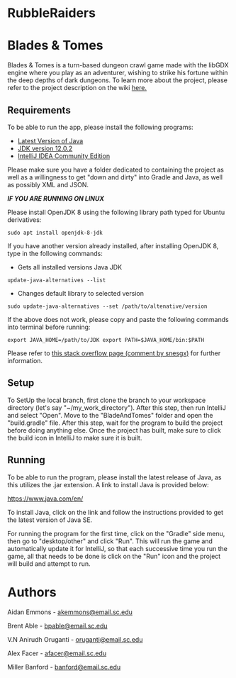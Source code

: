 # RubbleRaiders
# Blades & Tomes

Blades & Tomes is a turn-based dungeon crawl game made with the libGDX engine
where you play as an adventurer, wishing to strike his fortune within the deep depths
of dark dungeons. To learn more about the project, please refer to the project
description on the wiki [here.](https://github.com/SCCapstone/RubbleRaiders/wiki/Project-Description)

## Requirements

To be able to run the app, please install the following programs:

* [Latest Version of Java](https://www.java.com/en/)
* [JDK version 12.0.2](https://www.oracle.com/java/technologies/javase/jdk12-archive-downloads.html)
* [IntelliJ IDEA Community Edition](https://www.jetbrains.com/idea/download/#section=Windows)

Please make sure you have a folder dedicated to containing the project as well as a willingness
to get "down and dirty" into Gradle and Java, as well as possibly XML and JSON.

**_IF YOU ARE RUNNING ON LINUX_**

Please install OpenJDK 8 using the following library path typed for Ubuntu derivatives:

`sudo apt install openjdk-8-jdk`

If you have another version already installed, after installing OpenJDK 8, type in the following commands:

* Gets all installed versions Java JDK <br>

`update-java-alternatives --list`

* Changes default library to selected version <br>

`sudo update-java-alternatives --set /path/to/altenative/version`

If the above does not work, please copy and paste the following commands into terminal before running:

`export JAVA_HOME=/path/to/JDK
export PATH=$JAVA_HOME/bin:$PATH`

Please refer to [this stack overflow page (comment by snesgx)](https://stackoverflow.com/questions/55847497/how-do-i-troubleshoot-inconsistency-detected-dl-lookup-c-111-java-result-12) for further information.

## Setup

To SetUp the local branch, first clone the branch to your workspace directory (let's say "~/my_work_directory").
After this step, then run IntelliJ and select "Open". Move to the "BladeAndTomes" folder and open the
"build.gradle" file. After this step, wait for the program to build the project before doing anything else.
Once the project has built, make sure to click the build icon in IntelliJ to make sure it is built.

## Running

To be able to run the program, please install the latest release of Java, as this utilizes the .jar extension.
A link to install Java is provided below:

https://www.java.com/en/

To install Java, click on the link and follow the instructions provided to get the latest version of Java SE.

For running the program for the first time, click on the "Gradle" side menu, then go to "desktop/other" and
click "Run". This will run the game and automatically update it for IntelliJ, so that each successive time you
run the game, all that needs to be done is click on the "Run" icon and the project will build and attempt to
run.

# Authors

Aidan Emmons - akemmons@email.sc.edu

Brent Able - bpable@email.sc.edu

V.N Anirudh Oruganti - oruganti@email.sc.edu

Alex Facer - afacer@email.sc.edu

Miller Banford - banford@email.sc.edu
